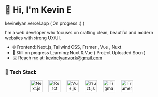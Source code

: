 # 👋 Hi, I'm Kevin E
kevinelyan.vercel.app  ( On progress :) ) 

I'm a web developer who focuses on crafting clean, beautiful and modern websites with strong UX/UI.


- 🌐 Frontend: Next.js, Tailwind CSS, Framer , Vue , Nuxt 
- 🧠 Still on progress Learning: Nuxt & Vue  ( Project Uploaded Soon )
- ✉️ Reach me at: kevinelyanwork@gmail.com


### 🧰 Tech Stack

<p align="center">
  <img src="https://cdn.jsdelivr.net/gh/devicons/devicon/icons/nextjs/nextjs-original.svg" alt="Next.js" title="Next.js" width="40" height="40"/>
  &nbsp;&nbsp;&nbsp;
  
  <img src="https://cdn.jsdelivr.net/gh/devicons/devicon/icons/react/react-original.svg" alt="React" title="React" width="40" height="40"/>
  &nbsp;&nbsp;&nbsp;
  
  <img src="https://cdn.jsdelivr.net/gh/devicons/devicon/icons/vuejs/vuejs-original.svg" alt="Vue.js" title="Vue.js" width="40" height="40"/>
  &nbsp;&nbsp;&nbsp;
  
  <img src="https://cdn.jsdelivr.net/gh/devicons/devicon/icons/nuxtjs/nuxtjs-original.svg" alt="Nuxt.js" title="Nuxt.js" width="40" height="40"/>
  &nbsp;&nbsp;&nbsp;
  
  <img src="https://cdn.jsdelivr.net/gh/devicons/devicon/icons/figma/figma-original.svg" alt="Figma" title="Figma" width="40" height="40"/>
  &nbsp;&nbsp;&nbsp;

  <img src="https://raw.githubusercontent.com/gilbarbara/logos/main/logos/framer.svg" alt="Framer Motion" title="Framer Motion" width="40" height="40"/>
</p>

